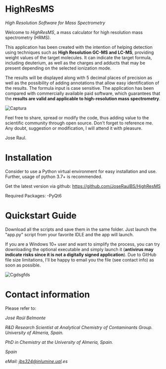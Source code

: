 # HighResMS
_High Resolution Software for Mass Spectrometry_

Welcome to _HighResMS_, a mass calculator for high resolution mass spectrometry (HRMS).

This application has been created with the intention of helping detection using techniques such as **High Resolution GC-MS and LC-MS**, providing weight values of the target molecules. It can indicate the target formula, including deuterium, as well as the charges and adducts that may be present depending on the selected ionization mode. 

The results will be displayed along with 5 decimal places of precision as well as the possibility of adding annotations that allow easy identification of the results. The formula input is case sensitive. The application has been compared with commercially available paid software, which guarantees that the **results are valid and applicable to high-resolution mass spectrometry**.

![Captura](https://user-images.githubusercontent.com/101043124/163768427-bc34260c-3dff-47cf-8eac-0156299c6ce1.PNG)


Feel free to share, spread or modify the code, thus adding value to the scientific community through open source. Don't forget to reference me. Any doubt, suggestion or modification, I will attend it with pleasure.

Jose Raul.

# Installation

Consider to use a Python virtual environment for easy installation and use. Further, usage of python 3.7+ is recommended.

Get the latest version via github:
https://github.com/JoseRaulBS/HighResMS

Required Packages:
-PyQt6

# Quickstart Guide

Download all the scripts and save them in the same folder. Just launch the "app.py" script from your favorite IDLE and the app will launch.

If you are a Windows 10+ user and want to simplify the process, you can try downloading the optional executable and simply launch it (**antivirus may indicate risks since it is not a digitally signed application**). Due to GitHub file size limitations, I'll be happy to email you the file (see contact info) as soon as possible.

![Cgdsgfds](https://user-images.githubusercontent.com/101043124/163819034-35a5f07b-76cf-474b-8b23-da01b8973892.PNG)


# Contact information

Please refer to:

_José Raúl Belmonte_

_R&D Research Scientist at Analytical Chemistry of Contaminants Group. University of Almeria, Spain._

_PhD in Chemistry at the University of Almeria, Spain._

_Spain_

_eMail: jbs324@inlumine.ual.es_
